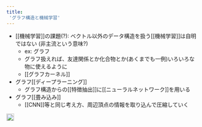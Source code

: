 ```yaml
---
title:
 'グラフ構造と機械学習'
---
```



- [[機械学習]]の課題(?): ベクトル以外のデータ構造を扱う[[機械学習]]は自明ではない (非主流という意味?)
    - ex: グラフ
    - グラフ扱えれば、友達関係とか化合物とか(あくまでも一例)いろいろな物に使えるように
    - [[グラフカーネル]]
- グラフ[[ディープラーニング]]
    - グラフ構造からの[[特徴抽出]]に[[ニューラルネットワーク]]を用いる
- グラフ[[畳み込み]]
    - [[CNN]]等と同じ考え方、周辺頂点の情報を取り込んで圧縮していく
<img src='https://scrapbox.io/api/pages/blu3mo-public/情報科学の達人/icon' alt='情報科学の達人.icon' height="19.5"/>
